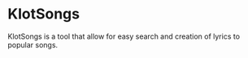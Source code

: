 # KlotSongs
KlotSongs is a tool that allow for easy search and creation of lyrics to popular songs.
